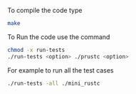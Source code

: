To compile the code type

``` bash
make
```
To Run the code use the command
``` bash
chmod -x run-tests
./run-tests <option> ./prustc <option>
```

For example to run all the test cases
``` bash
./run-tests -all ./mini_rustc
```

